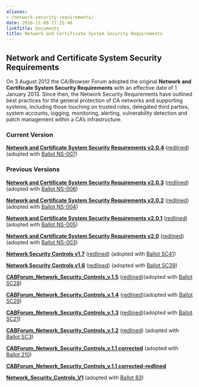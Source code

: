 ```yaml
---
aliases:
- /network-security-requirements/
date: 2018-11-08 17:25:46
linkTitle: Documents
title: Network and Certificate System Security Requirements
---
```


## Network and Certificate System Security Requirements

On 3 August 2012 the CA/Browser Forum adopted the original **Network and Certificate System Security Requirements** with an effective date of 1 January 2013. Since then, the Network Security Requirements have outlined best practices for the general protection of CA networks and supporting systems, including those touching on trusted roles, delegated third parties, system accounts, logging, monitoring, alerting, vulnerability detection and patch management within a CA’s infrastructure.

### Current Version

**[Network and Certificate System Security Requirements v2.0.4][35]** ([redlined][36]) (adopted with [Ballot NS-007][37])

### Previous Versions

**[Network and Certificate System Security Requirements v2.0.3][32]** ([redlined][33]) (adopted with [Ballot NS-006][34])

**[Network and Certificate System Security Requirements v2.0.2][26]** ([redlined][27]) (adopted with [Ballot NS-004][28])

**[Network and Certificate System Security Requirements v2.0.1][29]** ([redlined][30]) (adopted with [Ballot NS-005][31])

**[Network and Certificate System Security Requirements v2.0][23]** ([redlined][24]) (adopted with [Ballot NS-003][25])

**[Network Security Controls v1.7][1]** ([redlined][2]) (adopted with [Ballot SC41][3])

**[Network Security Controls v1.6][4]** ([redlined][5]) (adopted with [Ballot SC39][6])

**[CABForum_Network_Security_Controls_v.1.5][7]** ([redlined][8])(adopted with [Ballot SC28][9])

**[CABForum_Network_Security_Controls_v.1.4][10]** ([redlined][11])(adopted with [Ballot SC29][12])

**[CABForum_Network_Security_Controls_v.1.3][13]** ([redlined][14])(adopted with [Ballot SC21][12])

**[CABForum_Network_Security_Controls_v.1.2][15]** ([redlined][16]) (adopted with [Ballot SC3][17])

**[CABForum_Network_Security_Controls_v.1.1 corrected][18]** (adopted with [Ballot 210][19])

**[CABForum_Network_Security_Controls_v.1.1 corrected-redlined][20]**

**[Network_Security_Controls_V1][21]** (adopted with [Ballot 83][22])

[1]: /uploads/CA-Browser-Forum-Network-Security-Guidelines-v1.7.pdf
[2]: /uploads/CA-Browser-Forum-Network-Security-Guidelines-v1.7_redline.pdf
[3]: /2021/02/26/ballot-sc41-reformatting-the-brs-evgs-and-ncssrs/
[4]: /uploads/CA-Browser-Forum-Network-Security-Controls-v1.6.pdf
[5]: /uploads/CA-Browser-Forum-Network-Security-Controls-v1.6_redline.pdf
[6]: /2021/02/10/ballot-sc39v3-definition-of-critical-vulnerability/
[7]: /uploads/CA-Browser-Forum-Network-Security-Controls-v1.5.pdf
[8]: /uploads/CA-Browser-Forum-Network-Security-Controls-v1.5-redlined.pdf
[9]: /2020/09/10/ballot-sc28-logging-and-log-retention/
[10]: /uploads/ca-browser_forum_network_security_controls_v1.4.pdf
[11]: /uploads/ca-browser_forum_network_security_controls_v1.4-redline.pdf
[12]: /2019/10/04/ballot-sc21-the-network-and-certificate-systems-security-requirements-section-3-log-integrity-controls/
[13]: /uploads/CA-Browser-Forum-Network-Security-Controls-v1.3.pdf
[14]: /uploads/CA-Browser-Forum-Network-Security-Controls-v1.3-redlined.pdf
[15]: /uploads/CABForum-Network-Security-Controls-1.2.pdf
[16]: /uploads/CABForum-Network-Security-Controls-1.2-redlined.pdf
[17]: /2018/08/16/ballot-sc3-two-factor-authentication-and-password-improvements/
[18]: /uploads/CABForum_Network_Security_Controls_v.1.1-corrected.pdf
[19]: /2017/08/31/ballot-210-misc-changes-network-certificate-system-security-requirements/
[20]: /uploads/CABForum_Network_Security_Controls_v.1.1-corrected-redlined.pdf
[21]: /uploads/Network_Security_Controls_V1.pdf
[22]: /2012/08/03/ballot-83-adopt-network-and-certificate-system-security-requirements/
[23]: /posts/2024/2024-05-06-NSWG-Ballot-NS-003/CA-Browser-Forum-FG-NCSSR-2.0.pdf
[24]: /posts/2024/2024-05-06-NSWG-Ballot-NS-003/CA-Browser-Forum-NCSSR-2.0-redline.pdf
[25]: /2024/04/09/ballot-ns-003/

[26]: /posts/2024/2024-12-16-NSWG-Ballot-NS-004/CA-Browser-Forum-FG-NCSSR-2.0.2.pdf
[27]: /posts/2024/2024-12-16-NSWG-Ballot-NS-004/CA-Browser-Forum-NCSSR-2.0.2-redline.pdf
[28]: /2024/11/13/ballot-ns-004/

[29]: /posts/2024/2024-11-11-NSWG-Ballot-NS-005/CA-Browser-Forum-FG-NCSSR-2.0.1.pdf
[30]: /posts/2024/2024-11-11-NSWG-Ballot-NS-005/CA-Browser-Forum-NCSSR-2.0.1-redline.pdf
[31]: /2024/10/12/ballot-ns-005/

[32]: /posts/2024/2024-12-16-NSWG-Ballot-NS-006/CA-Browser-Forum-FG-NCSSR-2.0.3.pdf
[33]: /posts/2024/2024-12-16-NSWG-Ballot-NS-006/CA-Browser-Forum-NCSSR-2.0.3-redline.pdf
[34]: /2024/11/13/ballot-ns-006/

[35]: /posts/2025/2025-03-11-NSWG-Ballot-NS-007/CA-Browser-Forum-FG-NCSSR-2.0.4.pdf
[36]: /posts/2025/2025-03-11-NSWG-Ballot-NS-007/CA-Browser-Forum-NCSSR-2.0.4-redline.pdf
[37]: /2025/02/05/ballot-ns-007/
